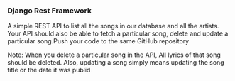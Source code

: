 ### Django Rest Framework

A simple REST API to list all the songs in our database and all the artists. Your API should also be able to fetch a particular song, delete and update a particular song.Push your code to the same GitHub repository

 

Note:  When you delete a particular song in the API, All lyrics of that song should be deleted. Also, updating a song simply means updating the song title or the date it was publid
